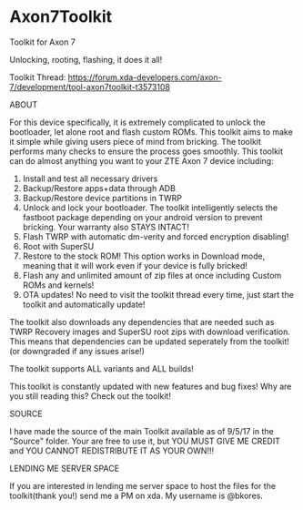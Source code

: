 # Axon7Toolkit
Toolkit for Axon 7

Unlocking, rooting, flashing, it does it all!

 Toolkit Thread: https://forum.xda-developers.com/axon-7/development/tool-axon7toolkit-t3573108

ABOUT

For this device specifically, it is extremely complicated to unlock the bootloader, let alone root and flash custom ROMs. This toolkit aims to make it simple while giving users piece of mind from bricking. The toolkit performs many checks to ensure the process goes smoothly. This toolkit can do almost anything you want to your ZTE Axon 7 device including:

1) Install and test all necessary drivers
2) Backup/Restore apps+data through ADB 
3) Backup/Restore device partitions in TWRP
4) Unlock and lock your bootloader. The toolkit intelligently selects the fastboot package depending on your android version to prevent bricking. Your warranty also STAYS INTACT!
5) Flash TWRP with automatic dm-verity and forced encryption disabling!
6) Root with SuperSU
7) Restore to the stock ROM! This option works in Download mode, meaning that it will work even if your device is fully bricked!
8) Flash any and unlimited amount of zip files at once including Custom ROMs and kernels!
9) OTA updates! No need to visit the toolkit thread every time, just start the toolkit and automatically update!

The toolkit also downloads any dependencies that are needed such as TWRP Recovery images and SuperSU root zips with download verification. This means that dependencies can be updated seperately from the toolkit! (or downgraded if any issues arise!)

The toolkit supports ALL variants and ALL builds!

This toolkit is constantly updated with new features and bug fixes! Why are you still reading this? Check out the toolkit!


SOURCE

I have made the source of the main Toolkit available as of 9/5/17 in the "Source" folder. Your are free to use it, but YOU MUST GIVE ME CREDIT and YOU CANNOT REDISTRIBUTE IT AS YOUR OWN!!!

LENDING ME SERVER SPACE

If you are interested in lending me server space to host the files for the toolkit(thank you!) send me a PM on xda. My username is @bkores.
